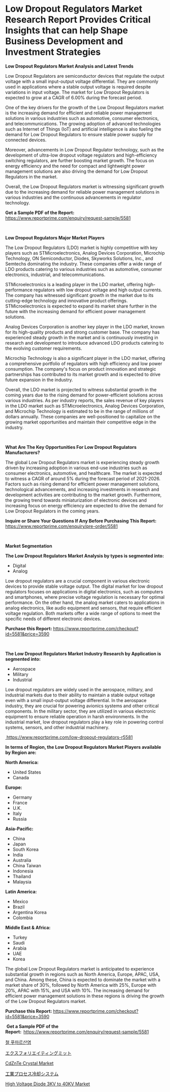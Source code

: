 <p><h1>Low Dropout Regulators Market Research Report Provides Critical Insights that can help Shape Business Development and Investment Strategies</h1></p><p><strong>Low Dropout Regulators Market Analysis and Latest Trends</strong></p>
<p><p>Low Dropout Regulators are semiconductor devices that regulate the output voltage with a small input-output voltage differential. They are commonly used in applications where a stable output voltage is required despite variations in input voltage. The market for Low Dropout Regulators is expected to grow at a CAGR of 6.00% during the forecast period.</p><p>One of the key drivers for the growth of the Low Dropout Regulators market is the increasing demand for efficient and reliable power management solutions in various industries such as automotive, consumer electronics, and telecommunications. The growing adoption of advanced technologies such as Internet of Things (IoT) and artificial intelligence is also fueling the demand for Low Dropout Regulators to ensure stable power supply for connected devices.</p><p>Moreover, advancements in Low Dropout Regulator technology, such as the development of ultra-low dropout voltage regulators and high-efficiency switching regulators, are further boosting market growth. The focus on energy efficiency and the need for compact and lightweight power management solutions are also driving the demand for Low Dropout Regulators in the market.</p><p>Overall, the Low Dropout Regulators market is witnessing significant growth due to the increasing demand for reliable power management solutions in various industries and the continuous advancements in regulator technology.</p></p>
<p><strong>Get a Sample PDF of the Report:&nbsp;</strong> <a href="https://www.reportprime.com/enquiry/request-sample/5581">https://www.reportprime.com/enquiry/request-sample/5581</a></p>
<p>&nbsp;</p>
<p><strong>Low Dropout Regulators Major Market Players</strong></p>
<p><p>The Low Dropout Regulators (LDO) market is highly competitive with key players such as STMicroelectronics, Analog Devices Corporation, Microchip Technology, ON Semiconductor, Diodes, Skyworks Solutions, Inc., and Semtechs dominating the industry. These companies offer a wide range of LDO products catering to various industries such as automotive, consumer electronics, industrial, and telecommunications.</p><p>STMicroelectronics is a leading player in the LDO market, offering high-performance regulators with low dropout voltage and high output currents. The company has witnessed significant growth in the market due to its cutting-edge technology and innovative product offerings. STMicroelectronics is expected to expand its market share further in the future with the increasing demand for efficient power management solutions.</p><p>Analog Devices Corporation is another key player in the LDO market, known for its high-quality products and strong customer base. The company has experienced steady growth in the market and is continuously investing in research and development to introduce advanced LDO products catering to the evolving customer requirements.</p><p>Microchip Technology is also a significant player in the LDO market, offering a comprehensive portfolio of regulators with high efficiency and low power consumption. The company's focus on product innovation and strategic partnerships has contributed to its market growth and is expected to drive future expansion in the industry.</p><p>Overall, the LDO market is projected to witness substantial growth in the coming years due to the rising demand for power-efficient solutions across various industries. As per industry reports, the sales revenue of key players in the LDO market such as STMicroelectronics, Analog Devices Corporation, and Microchip Technology is estimated to be in the range of millions of dollars annually. These companies are well-positioned to capitalize on the growing market opportunities and maintain their competitive edge in the industry.</p></p>
<p>&nbsp;</p>
<p><strong>What Are The Key Opportunities For Low Dropout Regulators Manufacturers?</strong></p>
<p><p>The global Low Dropout Regulators market is experiencing steady growth driven by increasing adoption in various end-use industries such as consumer electronics, automotive, and healthcare. The market is expected to witness a CAGR of around 5% during the forecast period of 2021-2026. Factors such as rising demand for efficient power management solutions, technological advancements, and increasing investments in research and development activities are contributing to the market growth. Furthermore, the growing trend towards miniaturization of electronic devices and increasing focus on energy efficiency are expected to drive the demand for Low Dropout Regulators in the coming years.</p></p>
<p><strong>Inquire or Share Your Questions If Any Before Purchasing This Report:</strong> <a href="https://www.reportprime.com/enquiry/pre-order/5581">https://www.reportprime.com/enquiry/pre-order/5581</a></p>
<p>&nbsp;</p>
<p><strong>Market Segmentation</strong></p>
<p><strong>The Low Dropout Regulators Market Analysis by types is segmented into:</strong></p>
<p><ul><li>Digital</li><li>Analog</li></ul></p>
<p><p>Low dropout regulators are a crucial component in various electronic devices to provide stable voltage output. The digital market for low dropout regulators focuses on applications in digital electronics, such as computers and smartphones, where precise voltage regulation is necessary for optimal performance. On the other hand, the analog market caters to applications in analog electronics, like audio equipment and sensors, that require efficient voltage regulation. Both markets offer a wide range of options to meet the specific needs of different electronic devices.</p></p>
<p><strong>Purchase this Report:&nbsp;</strong><a href="https://www.reportprime.com/checkout?id=5581&price=3590">https://www.reportprime.com/checkout?id=5581&price=3590</a></p>
<p>&nbsp;</p>
<p><strong>The Low Dropout Regulators Market Industry Research by Application is segmented into:</strong></p>
<p><ul><li>Aerospace</li><li>Military</li><li>Industrial</li></ul></p>
<p><p>Low dropout regulators are widely used in the aerospace, military, and industrial markets due to their ability to maintain a stable output voltage even with a small input-output voltage differential. In the aerospace industry, they are crucial for powering avionics systems and other critical components. In the military sector, they are utilized in various electronic equipment to ensure reliable operation in harsh environments. In the industrial market, low dropout regulators play a key role in powering control systems, sensors, and other industrial machinery.</p></p>
<p><a href="https://www.reportprime.com/low-dropout-regulators-r5581">&nbsp;https://www.reportprime.com/low-dropout-regulators-r5581</a></p>
<p><strong>In terms of Region, the Low Dropout Regulators Market Players available by Region are:</strong></p>
<p>
    <p> <strong> North America: </strong>
        <ul>
            <li>United States</li>
            <li>Canada</li>
        </ul>
        </p> 
    <p> <strong> Europe: </strong>
        <ul>
            <li>Germany</li>
            <li>France</li>
            <li>U.K.</li>
            <li>Italy</li>
            <li>Russia</li>
        </ul>
        </p> 
    <p> <strong> Asia-Pacific: </strong>
        <ul>
            <li>China</li>
            <li>Japan</li>
            <li>South Korea</li>
            <li>India</li>
            <li>Australia</li>
            <li>China Taiwan</li>
            <li>Indonesia</li>
            <li>Thailand</li>
            <li>Malaysia</li>
        </ul>
        </p> 
    <p> <strong> Latin America: </strong>
        <ul>
            <li>Mexico</li>
            <li>Brazil</li>
            <li>Argentina Korea</li>
            <li>Colombia</li>
        </ul>
        </p> 
    <p> <strong> Middle East & Africa: </strong>
        <ul>
            <li>Turkey</li>
            <li>Saudi</li>
            <li>Arabia</li>
            <li>UAE</li>
            <li>Korea</li>
        </ul>
    </p>
    </p>
<p><p>The global Low Dropout Regulators market is anticipated to experience substantial growth in regions such as North America, Europe, APAC, USA, and China. Among these, China is expected to dominate the market with a market share of 30%, followed by North America with 25%, Europe with 20%, APAC with 15%, and USA with 10%. The increasing demand for efficient power management solutions in these regions is driving the growth of the Low Dropout Regulators market.</p></p>
<p><strong>Purchase this Report: </strong><a href="https://www.reportprime.com/checkout?id=5581&price=3590">https://www.reportprime.com/checkout?id=5581&price=3590</a></p>
<p>&nbsp;<strong>Get a Sample PDF of the Report:&nbsp;&nbsp;</strong><a href="https://www.reportprime.com/enquiry/request-sample/5581">https://www.reportprime.com/enquiry/request-sample/5581</a></p>
<p><strong></strong></p>
<p><p><a href="https://github.com/vsn7qpua81q/Market-Research-Report-List-2/blob/main/532406370811.md">철 푸마르산염</a></p><p><a href="https://github.com/ReyesKohler20231/Market-Research-Report-List-1/blob/main/242214874268.md">エクスフォリエイティングミット</a></p><p><a href="https://github.com/sonuprakash1/Market-Research-Report-List-2/blob/main/cdznte-crystal-market.md">CdZnTe Crystal Market</a></p><p><a href="https://github.com/adcxff01450218/Market-Research-Report-List-2/blob/main/484427874267.md">工業プロセス冷却システム</a></p><p><a href="https://github.com/Whitneyboyettebo9kiw7yr13/Market-Research-Report-List-2/blob/main/high-voltage-diode-3kv-to-40kv-market.md">High Voltage Diode 3KV to 40KV Market</a></p></p>